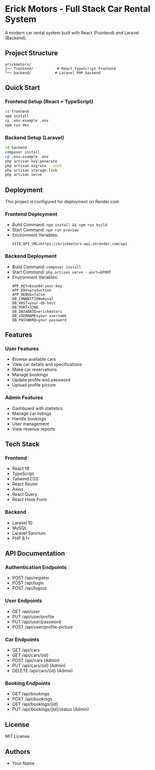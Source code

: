 # Erick Motors - Full Stack Car Rental System

A modern car rental system built with React (Frontend) and Laravel (Backend).

## Project Structure

```
erickmotors/
├── frontend/           # React TypeScript frontend
└── backend/           # Laravel PHP backend
```

## Quick Start

### Frontend Setup (React + TypeScript)

```bash
cd frontend
npm install
cp .env.example .env
npm run dev
```

### Backend Setup (Laravel)

```bash
cd backend
composer install
cp .env.example .env
php artisan key:generate
php artisan migrate --seed
php artisan storage:link
php artisan serve
```

## Deployment

This project is configured for deployment on Render.com

### Frontend Deployment
- Build Command: `npm install && npm run build`
- Start Command: `npm run preview`
- Environment Variables:
  ```
  VITE_API_URL=https://erickmotors-api.onrender.com/api
  ```

### Backend Deployment
- Build Command: `composer install`
- Start Command: `php artisan serve --port=$PORT`
- Environment Variables:
  ```
  APP_KEY=base64:your-key
  APP_ENV=production
  APP_DEBUG=false
  DB_CONNECTION=mysql
  DB_HOST=your-db-host
  DB_PORT=3306
  DB_DATABASE=erickmotors
  DB_USERNAME=your-username
  DB_PASSWORD=your-password
  ```

## Features

### User Features
- Browse available cars
- View car details and specifications
- Make car reservations
- Manage bookings
- Update profile and password
- Upload profile picture

### Admin Features
- Dashboard with statistics
- Manage car listings
- Handle bookings
- User management
- View revenue reports

## Tech Stack

### Frontend
- React 18
- TypeScript
- Tailwind CSS
- React Router
- Axios
- React Query
- React Hook Form

### Backend
- Laravel 10
- MySQL
- Laravel Sanctum
- PHP 8.1+

## API Documentation

### Authentication Endpoints
- POST /api/register
- POST /api/login
- POST /api/logout

### User Endpoints
- GET /api/user
- PUT /api/user/profile
- PUT /api/user/password
- POST /api/user/profile-picture

### Car Endpoints
- GET /api/cars
- GET /api/cars/{id}
- POST /api/cars (Admin)
- PUT /api/cars/{id} (Admin)
- DELETE /api/cars/{id} (Admin)

### Booking Endpoints
- GET /api/bookings
- POST /api/bookings
- GET /api/bookings/{id}
- PUT /api/bookings/{id}/status (Admin)

## License
MIT License

## Authors
- Your Name
